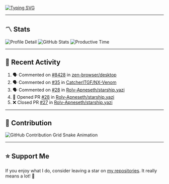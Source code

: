 [![Typing SVG](https://readme-typing-svg.demolab.com?font=&duration=2500&pause=100&center=true&vCenter=true&multiline=true&width=1000&height=60&lines=Hi+There!;Welcome+to+my+Github+profile+%F0%9F%91%8B)](https://git.io/typing-svg)

---

## 〽️ Stats

![Profile Detail](http://github-profile-summary-cards.vercel.app/api/cards/profile-details?username=phucleeuwu&theme=transparent)
![GitHub Stats](http://github-profile-summary-cards.vercel.app/api/cards/stats?username=phucleeuwu&theme=transparent)
![Productive Time](http://github-profile-summary-cards.vercel.app/api/cards/productive-time?username=phucleeuwu&theme=transparent&utcOffset=8)

---

## 📝 Recent Activity

<!--START_SECTION:activity-->
1. 🗣 Commented on [#8428](https://github.com/zen-browser/desktop/issues/8428#issuecomment-2929739235) in [zen-browser/desktop](https://github.com/zen-browser/desktop)
2. 🗣 Commented on [#35](https://github.com/CatcherITGF/NX-Venom/pull/35#issuecomment-2928687283) in [CatcherITGF/NX-Venom](https://github.com/CatcherITGF/NX-Venom)
3. 🗣 Commented on [#28](https://github.com/Rolv-Apneseth/starship.yazi/pull/28#issuecomment-2927483410) in [Rolv-Apneseth/starship.yazi](https://github.com/Rolv-Apneseth/starship.yazi)
4. 💪 Opened PR [#28](https://github.com/Rolv-Apneseth/starship.yazi/pull/28) in [Rolv-Apneseth/starship.yazi](https://github.com/Rolv-Apneseth/starship.yazi)
5. ❌ Closed PR [#27](https://github.com/Rolv-Apneseth/starship.yazi/pull/27) in [Rolv-Apneseth/starship.yazi](https://github.com/Rolv-Apneseth/starship.yazi)
<!--END_SECTION:activity-->

<!--START_SECTION:waka-->

<!--END_SECTION:waka-->

---

## 🐍 Contribution

<picture>
  <source media="(prefers-color-scheme: dark)" srcset="https://raw.githubusercontent.com/phucleeuwu/phucleeuwu/output/github-contribution-grid-snake-dark.svg">
  <source media="(prefers-color-scheme: light)" srcset="https://raw.githubusercontent.com/phucleeuwu/phucleeuwu/output/github-contribution-grid-snake.svg">
  <img alt="GitHub Contribution Grid Snake Animation" src="https://raw.githubusercontent.com/phucleeuwu/phucleeuwu/output/github-contribution-grid-snake.svg">
</picture>

---

## ⭐ Support Me

If you enjoy what I do, consider leaving a star on [my repositories](https://github.com/phucleeuwu?tab=repositories&type=source). It really means a lot! 💙
